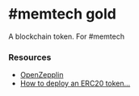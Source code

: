 # \#memtech gold

A blockchain token. For #memtech

### Resources

- [OpenZepplin](https://blog.zeppelin.solutions/how-to-create-token-and-initial-coin-offering-contracts-using-truffle-openzeppelin-1b7a5dae99b6)
- [How to deploy an ERC20 token...](http://www.masonforest.com/blockchain/ethereum/2017/11/13/how-to-deploy-an-erc20-token-in-20-minutes.html)